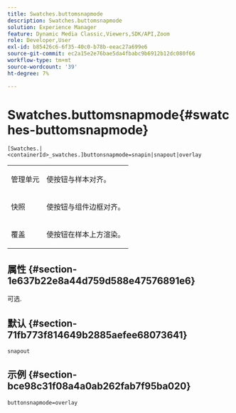 ```yaml
---
title: Swatches.buttomsnapmode
description: Swatches.buttomsnapmode
solution: Experience Manager
feature: Dynamic Media Classic,Viewers,SDK/API,Zoom
role: Developer,User
exl-id: b85426c6-6f35-40c0-b78b-eeac27a699e6
source-git-commit: ec2a15e2e76bae5da4fbabc9b6912b12dc080f66
workflow-type: tm+mt
source-wordcount: '39'
ht-degree: 7%

---
```


# Swatches.buttomsnapmode{#swatches-buttomsnapmode}

`[Swatches.|<containerId>_swatches.]buttonsnapmode=snapin|snapout|overlay`

<table id="table_4322E3ECE9354016B891F5E7A35D6A2A"> 
 <tbody> 
  <tr> 
   <td> <p> <span class="codeph"> <span class="varname">管理单元</span> </span> </p> </td> 
   <td> <p>使按钮与样本对齐。 </p> </td> 
  </tr> 
  <tr> 
   <td> <p> <span class="codeph"> <span class="varname">快照</span> </span> </p> </td> 
   <td> <p>使按钮与组件边框对齐。 </p> </td> 
  </tr> 
  <tr> 
   <td> <p> <span class="codeph"> <span class="varname">覆盖</span> </span> </p> </td> 
   <td> <p>使按钮在样本上方渲染。 </p> </td> 
  </tr> 
 </tbody> 
</table>

## 属性 {#section-1e637b22e8a44d759d588e47576891e6}

可选.

## 默认 {#section-71fb773f814649b2885aefee68073641}

`snapout`

## 示例 {#section-bce98c31f08a4a0ab262fab7f95ba020}

`buttonsnapmode=overlay`
